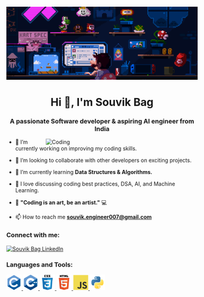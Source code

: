 ![Header](./github_animated_banner.gif)
<h1 align="center">Hi 👋, I'm Souvik Bag</h1>
<h3 align="center">A passionate Software developer & aspiring AI engineer from India</h3>
<img align="right" alt="Coding" width="400" src="https://cdn.dribbble.com/users/1162077/screenshots/3848914/programmer.gif">

- 🔭 I’m currently working on improving my coding skills. 
 
- 👯 I’m looking to collaborate with other developers on exciting projects. 
 
- 🌱 I’m currently learning **Data Structures & Algorithms.**
  
- 💬 I love discussing coding best practices, DSA, AI, and Machine Learning.  

- 🎨 **"Coding is an art, be an artist."** 💻  

- 📫 How to reach me **souvik.engineer007@gmail.com**

<h3 align="left">Connect with me:</h3>
<p align="left">
<a href="https://www.linkedin.com/in/souvik-bag-8583982a5/](https://www.linkedin.com/in/souvik-b-8583982a5/?utm_source=share&utm_campaign=share_via&utm_content=profile&utm_medium=android_app)" target="_blank"><img align="center" src="https://raw.githubusercontent.com/rahuldkjain/github-profile-readme-generator/master/src/images/icons/Social/linked-in-alt.svg" alt="Souvik Bag LinkedIn" height="30" width="40" /></a>
</p>

<h3 align="left">Languages and Tools:</h3>
<p align="left"> 
  <a href="https://www.cprogramming.com/" target="_blank"> <img src="https://raw.githubusercontent.com/devicons/devicon/master/icons/c/c-original.svg" alt="c" width="40" height="40"/> </a> 
  <a href="https://www.w3schools.com/cpp/" target="_blank"> <img src="https://raw.githubusercontent.com/devicons/devicon/master/icons/cplusplus/cplusplus-original.svg" alt="cplusplus" width="40" height="40"/> </a> 
  <a href="https://www.w3schools.com/css/" target="_blank"> <img src="https://raw.githubusercontent.com/devicons/devicon/master/icons/css3/css3-original-wordmark.svg" alt="css3" width="40" height="40"/> </a> 
  <a href="https://www.w3.org/html/" target="_blank"> <img src="https://raw.githubusercontent.com/devicons/devicon/master/icons/html5/html5-original-wordmark.svg" alt="html5" width="40" height="40"/> </a> 
  <a href="https://developer.mozilla.org/en-US/docs/Web/JavaScript" target="_blank"> <img src="https://raw.githubusercontent.com/devicons/devicon/master/icons/javascript/javascript-original.svg" alt="javascript" width="40" height="40"/> </a> 
  <a href="https://www.python.org" target="_blank"> <img src="https://raw.githubusercontent.com/devicons/devicon/master/icons/python/python-original.svg" alt="python" width="40" height="40"/> </a> 
</p>
